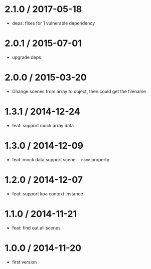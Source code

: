 
2.1.0 / 2017-05-18
==================

  * deps: fixes for 1 vulnerable dependency

2.0.1 / 2015-07-01
==================

 * upgrade deps

2.0.0 / 2015-03-20
==================

 * Change scenes from array to object, then could get the filename

1.3.1 / 2014-12-24
==================

 * feat: support mock array data

1.3.0 / 2014-12-09
==================

 * feat: mock data support scene `__name` property

1.2.0 / 2014-12-07
==================

 * feat: support koa context instance

1.1.0 / 2014-11-21
==================

 * feat: find out all scenes

1.0.0 / 2014-11-20
==================

 * first version
